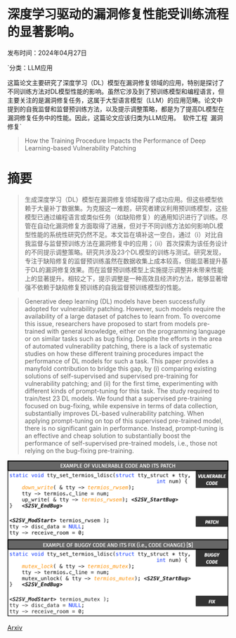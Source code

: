 # 深度学习驱动的漏洞修复性能受训练流程的显著影响。

发布时间：2024年04月27日

`分类：LLM应用

这篇论文主要研究了深度学习（DL）模型在漏洞修复领域的应用，特别是探讨了不同训练方法对DL模型性能的影响。虽然它涉及到了预训练模型和编程语言，但主要关注的是漏洞修复任务，这属于大型语言模型（LLM）的应用范畴。论文中提到的自我监督和监督预训练方法，以及提示调整策略，都是为了提高DL模型在漏洞修复任务中的性能。因此，这篇论文应该归类为LLM应用。` `软件工程` `漏洞修复`

> How the Training Procedure Impacts the Performance of Deep Learning-based Vulnerability Patching

# 摘要

> 生成深度学习（DL）模型在漏洞修复领域取得了成功应用。但这些模型依赖于大量补丁数据集。为克服这一难题，研究者建议利用预训练模型，这些模型已通过编程语言或类似任务（如缺陷修复）的通用知识进行了训练。尽管在自动化漏洞修复方面取得了进展，但对于不同训练方法如何影响DL模型性能的系统性研究仍然不足。本文旨在填补这一空白，通过（i）对比自我监督与监督预训练方法在漏洞修复中的应用；（ii）首次探索为该任务设计的不同提示调整策略。研究共涉及23个DL模型的训练与测试。研究发现，专注于缺陷修复的监督预训练虽然在数据收集上成本较高，但能显著提升基于DL的漏洞修复效果。而在监督预训练模型上实施提示调整并未带来性能上的显著提升。相较之下，提示调整是一种高效且经济的方法，能够显著增强不依赖于缺陷修复预训练的自我监督预训练模型的性能。

> Generative deep learning (DL) models have been successfully adopted for vulnerability patching. However, such models require the availability of a large dataset of patches to learn from. To overcome this issue, researchers have proposed to start from models pre-trained with general knowledge, either on the programming language or on similar tasks such as bug fixing. Despite the efforts in the area of automated vulnerability patching, there is a lack of systematic studies on how these different training procedures impact the performance of DL models for such a task. This paper provides a manyfold contribution to bridge this gap, by (i) comparing existing solutions of self-supervised and supervised pre-training for vulnerability patching; and (ii) for the first time, experimenting with different kinds of prompt-tuning for this task. The study required to train/test 23 DL models. We found that a supervised pre-training focused on bug-fixing, while expensive in terms of data collection, substantially improves DL-based vulnerability patching. When applying prompt-tuning on top of this supervised pre-trained model, there is no significant gain in performance. Instead, prompt-tuning is an effective and cheap solution to substantially boost the performance of self-supervised pre-trained models, i.e., those not relying on the bug-fixing pre-training.

![深度学习驱动的漏洞修复性能受训练流程的显著影响。](../../../paper_images/2404.17896/example.jpg)

[Arxiv](https://arxiv.org/abs/2404.17896)